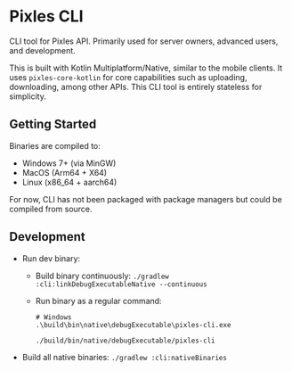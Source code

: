 # Pixles CLI

CLI tool for Pixles API. Primarily used for server owners, advanced users, and development.

This is built with Kotlin Multiplatform/Native, similar to the mobile clients. It uses `pixles-core-kotlin` for core capabilities such as uploading, downloading, among other APIs. This CLI tool is entirely stateless for simplicity.

## Getting Started

Binaries are compiled to:

- Windows 7+ (via MinGW)
- MacOS (Arm64 + X64)
- Linux (x86_64 + aarch64)

For now, CLI has not been packaged with package managers but could be compiled from source.

[//]: # (TODO: Distribute via GitHub packages and package managers)

## Development

- Run dev binary:
  - Build binary continuously: `./gradlew :cli:linkDebugExecutableNative --continuous`
  - Run binary as a regular command:
  
    ```pwsh
    # Windows
    .\build\bin\native\debugExecutable\pixles-cli.exe
    ```
    
    ```sh
    ./build/bin/native/debugExecutable/pixles-cli
    ```
- Build all native binaries: `./gradlew :cli:nativeBinaries`
